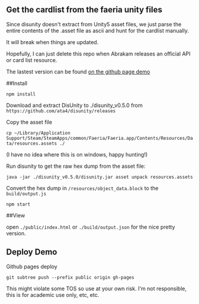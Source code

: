 Get the cardlist from the faeria unity files
--

Since disunity doesn't extract from Unity5 asset files, we just parse
the entire contents of the .asset file as ascii and hunt for the cardlist manually.

It will break when things are updated.

Hopefully, I can just delete this repo when Abrakam releases an official API or card list resource.

The lastest version can be found [on the github page demo](http://tidwell.github.io/faeria-cards/)

##Install

`npm install`

Download and extract DisUnity to ./disunity_v0.5.0 from `https://github.com/ata4/disunity/releases`

Copy the asset file

`cp ~/Library/Application Support/Steam/SteamApps/common/Faeria/Faeria.app/Contents/Resources/Data/resources.assets ./`

(I have no idea where this is on windows, happy hunting!)

Run disunity to get the raw hex dump from the asset file:

`java -jar ./disunity_v0.5.0/disunity.jar asset unpack resources.assets`

Convert the hex dump in `/resources/object_data.block` to the `build/output.js`

`npm start`


##View

open `./public/index.html` or `./build/output.json` for the nice pretty version.


## Deploy Demo

Github pages deploy

`git subtree push --prefix public origin gh-pages`


This might violate some TOS so use at your own risk.
I'm not responsible, this is for academic use only, etc, etc.